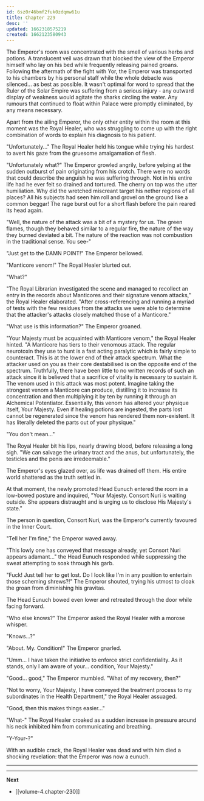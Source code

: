 ```yaml
---
id: 6sz0r46bmf2fuk0zdqmw61u
title: Chapter 229
desc: ''
updated: 1662318575219
created: 1662123580943
---
```


The Emperor's room was concentrated with the smell of various herbs and potions. A translucent veil was drawn that blocked the view of the Emperor himself who lay on his bed while frequently releasing pained groans. Following the aftermath of the fight with Yor, the Emperor was transported to his chambers by his personal staff while the whole debacle was silenced... as best as possible. It wasn't optimal for word to spread that the Ruler of the Solar Empire was suffering from a serious injury - any outward display of weakness would agitate the sharks circling the water. Any rumours that continued to float within Palace were promptly eliminated, by any means necessary.

Apart from the ailing Emperor, the only other entity within the room at this moment was the Royal Healer, who was struggling to come up with the right combination of words to explain his diagnosis to his patient.

"Unfortunately..." The Royal Healer held his tongue while trying his hardest to avert his gaze from the gruesome amalgamation of flesh.

"Unfortunately what?" The Emperor growled angrily, before yelping at the sudden outburst of pain originating from his crotch. There were no words that could describe the anguish he was suffering through. Not in his entire life had he ever felt so drained and tortured. The cherry on top was the utter humiliation. Why did the wretched miscreant target his nether regions of all places? All his subjects had seen him roll and grovel on the ground like a common beggar! The rage burst out for a short flash before the pain reared its head again.

"Well, the nature of the attack was a bit of a mystery for us. The green flames, though they behaved similar to a regular fire, the nature of the way they burned deviated a bit. The nature of the reaction was not combustion in the traditional sense. You see-"

"Just get to the DAMN POINT!" The Emperor bellowed.

"Manticore venom!" The Royal Healer blurted out.

"What?"

"The Royal Librarian investigated the scene and managed to recollect an entry in the records about Manticores and their signature venom attacks," the Royal Healer elaborated. "After cross-referencing and running a myriad of tests with the few residues from the attacks we were able to determine that the attacker's attacks closely matched those of a Manticore."

"What use is this information?" The Emperor groaned.

"Your Majesty must be acquainted with Manticore venom," the Royal Healer hinted. "A Manticore has tiers to their venomous attack. The regular neurotoxin they use to hunt is a fast acting paralytic which is fairly simple to counteract. This is at the lower end of their attack spectrum. What the attacker used on you as their core destabilised is on the opposite end of the spectrum. Truthfully, there have been little to no written records of such an attack since it is believed that a sacrifice of vitality is necessary to sustain it. The venom used in this attack was most potent. Imagine taking the strongest venom a Manticore can produce, distilling it to increase its concentration and then multiplying it by ten by running it through an Alchemical Potentiator. Essentially, this venom has altered your physique itself, Your Majesty. Even if healing potions are ingested, the parts lost cannot be regenerated since the venom has rendered them non-existent. It has literally deleted the parts out of your physique."

"You don't mean..."

The Royal Healer bit his lips, nearly drawing blood, before releasing a long sigh. "We can salvage the urinary tract and the anus, but unfortunately, the testicles and the penis are irredeemable."

The Emperor's eyes glazed over, as life was drained off them. His entire world shattered as the truth settled in.

At that moment, the newly promoted Head Eunuch entered the room in a low-bowed posture and inquired, "Your Majesty. Consort Nuri is waiting outside. She appears distraught and is urging us to disclose His Majesty's state."

The person in question, Consort Nuri, was the Emperor's currently favoured in the Inner Court.

"Tell her I'm fine," the Emperor waved away.

"This lowly one has conveyed that message already, yet Consort Nuri appears adamant..." the Head Eunuch responded while suppressing the sweat attempting to soak through his garb.

"Fuck! Just tell her to get lost. Do I look like I'm in any position to entertain those scheming shrews?!" The Emperor shouted, trying his utmost to cloak the groan from diminishing his gravitas.

The Head Eunuch bowed even lower and retreated through the door while facing forward.

"Who else knows?" The Emperor asked the Royal Healer with a morose whisper.

"Knows...?"

"About. My. Condition!" The Emperor gnarled.

"Umm... I have taken the initiative to enforce strict confidentiality. As it stands, only I am aware of your... condition, Your Majesty."

"Good... good," The Emperor mumbled. "What of my recovery, then?"

"Not to worry, Your Majesty, I have conveyed the treatment process to my subordinates in the Health Department," the Royal Healer assuaged.

"Good, then this makes things easier..."

"What-" The Royal Healer croaked as a sudden increase in pressure around his neck inhibited him from communicating and breathing.

"Y-Your-?"

With an audible crack, the Royal Healer was dead and with him died a shocking revelation: that the Emperor was now a eunuch.

____



____

**Next**
* [[volume-4.chapter-230]]